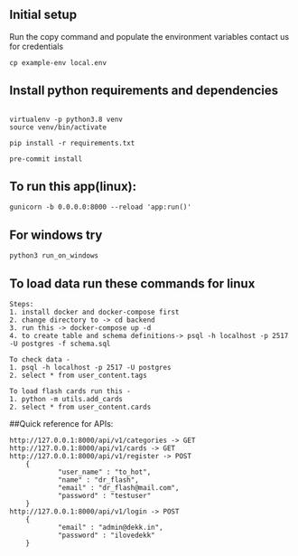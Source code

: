 ## Initial setup

Run the copy command and populate the environment variables
contact us for credentials

```
cp example-env local.env
```

## Install python requirements and dependencies
```

virtualenv -p python3.8 venv
source venv/bin/activate

pip install -r requirements.txt

pre-commit install

```

## To run this app(linux): 

```
gunicorn -b 0.0.0.0:8000 --reload 'app:run()'
```
## For windows try 
```
python3 run_on_windows
```
## To load data run these commands for linux

```
Steps:
1. install docker and docker-compose first
2. change directory to -> cd backend
3. run this -> docker-compose up -d
4. to create table and schema definitions-> psql -h localhost -p 2517 -U postgres -f schema.sql

To check data -
1. psql -h localhost -p 2517 -U postgres
2. select * from user_content.tags

To load flash cards run this -
1. python -m utils.add_cards
2. select * from user_content.cards
```

##Quick reference for APIs:
```
http://127.0.0.1:8000/api/v1/categories -> GET
http://127.0.0.1:8000/api/v1/cards -> GET
http://127.0.0.1:8000/api/v1/register -> POST
    {
            "user_name" : "to_hot",
            "name" : "dr_flash",
            "email" : "dr_flash@mail.com",
            "password" : "testuser"
    }
http://127.0.0.1:8000/api/v1/login -> POST
    {
            "email" : "admin@dekk.in",
            "password" : "ilovedekk"
    }
```
